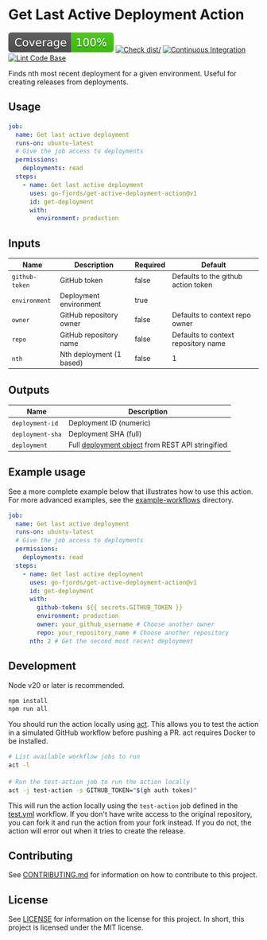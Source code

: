 # Get Last Active Deployment Action

![GitHub Workflow Status](./badges/coverage.svg)
[![Check dist/](https://github.com/go-fjords/get-active-deployment-action/actions/workflows/check-dist.yml/badge.svg)](https://github.com/go-fjords/get-active-deployment-action/actions/workflows/check-dist.yml)
[![Continuous Integration](https://github.com/go-fjords/get-active-deployment-action/actions/workflows/ci.yml/badge.svg)](https://github.com/go-fjords/get-active-deployment-action/actions/workflows/ci.yml)
[![Lint Code Base](https://github.com/go-fjords/get-active-deployment-action/actions/workflows/linter.yml/badge.svg)](https://github.com/go-fjords/get-active-deployment-action/actions/workflows/linter.yml)

Finds nth most recent deployment for a given environment. Useful for creating
releases from deployments.

## Usage

```yaml
job:
  name: Get last active deployment
  runs-on: ubuntu-latest
  # Give the job access to deployments
  permissions:
    deployments: read
  steps:
    - name: Get last active deployment
      uses: go-fjords/get-active-deployment-action@v1
      id: get-deployment
      with:
        environment: production
```

## Inputs

| Name           | Description              | Required | Default                             |
| -------------- | ------------------------ | -------- | ----------------------------------- |
| `github-token` | GitHub token             | false     | Defaults to the github action token |
| `environment`  | Deployment environment   | true     |                                     |
| `owner`        | GitHub repository owner  | false    | Defaults to context repo owner      |
| `repo`         | GitHub repository name   | false    | Defaults to context repository name |
| `nth`          | Nth deployment (1 based) | false    | 1                                   |

## Outputs

| Name             | Description                                                                                                                                        |
| ---------------- | -------------------------------------------------------------------------------------------------------------------------------------------------- |
| `deployment-id`  | Deployment ID (numeric)                                                                                                                            |
| `deployment-sha` | Deployment SHA (full)                                                                                                                              |
| `deployment`     | Full [deployment object](https://docs.github.com/en/rest/deployments/deployments?apiVersion=2022-11-28#get-a-deployment) from REST API stringified |

## Example usage

See a more complete example below that illustrates how to use this action. For
more advanced examples, see the [example-workflows](./example-workflows)
directory.

```yaml
job:
  name: Get last active deployment
  runs-on: ubuntu-latest
  # Give the job access to deployments
  permissions:
    deployments: read
  steps:
    - name: Get last active deployment
      uses: go-fjords/get-active-deployment-action@v1
      id: get-deployment
      with:
        github-token: ${{ secrets.GITHUB_TOKEN }}
        environment: production
        owner: your_github_username # Choose another owner
        repo: your_repository_name # Choose another repository
      nth: 2 # Get the second most recent deployment
```

## Development

Node v20 or later is recommended.

```bash
npm install
npm run all
```

You should run the action locally using [act](https://github.com/nektos/act).
This allows you to test the action in a simulated GitHub workflow before pushing
a PR. act requires Docker to be installed.

```bash
# List available workflow jobs to run
act -l

# Run the test-action job to run the action locally
act -j test-action -s GITHUB_TOKEN="$(gh auth token)"
```

This will run the action locally using the `test-action` job defined in the
[test.yml](./.github/workflows/ci.yml) workflow. If you don't have write access
to the original repository, you can fork it and run the action from your fork
instead. If you do not, the action will error out when it tries to create the
release.

## Contributing

See [CONTRIBUTING.md](./CONTRIBUTING.md) for information on how to contribute to
this project.

## License

See [LICENSE](./LICENSE) for information on the license for this project. In
short, this project is licensed under the MIT license.
